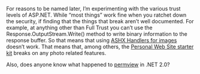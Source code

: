 For reasons to be named later, I’m experimenting with the various trust
levels of ASP.NET. While “most things” work fine when you ratchet down
the security, if finding that the things that break aren’t well
documented. For example, at anything other than Full Trust you can’t use
the Response.OutputStream.Write() method to write binary information to
the response buffer. So that means that using [ASHX Handlers for
images](http://devhawk.net/art_imagehandler.aspx) doesn’t work. That
means that, among others, the [Personal Web Site starter
kit](http://msdn.microsoft.com/vstudio/express/vwd/starterkit/#personal)
breaks on any photo related features.

Also, does anyone know what happened to
[permview](http://msdn2.microsoft.com/en-us/library/06251f13.aspx) in
.NET 2.0?
